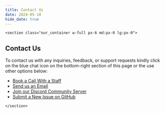 ```yaml
---
title: Contact Us
date: 2024-05-18
hide_date: true
---
```


```=html
<section class="our_container w-full px-6 md:px-0 lg:px-0">
```

## Contact Us

To contact us with any inquiries, feedback, or support requests kindly click on the blue chat icon on the bottom-right section of this page or the use other options below:

- [Book a Call With a Staff](https://calendar.app.google/1a4HG5GZYv1sjjZG6)
- [Send us an Email](mailto:hello@apitoolkit.io)
- [Join our Discord Community Server](https://discord.gg/dEB6EjQnKB)
- [Submit a New Issue on GitHub](https://github.com/apitoolkit/apitoolkit-landing/issues/new/choose)

```=html
</section>
```
